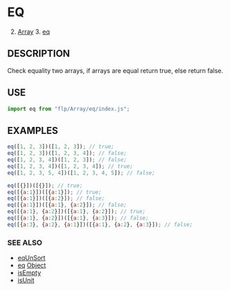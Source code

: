# EQ

2. [Array](../README.md)
    3. [eq](./README.md)

## DESCRIPTION
Check equality two arrays, if arrays are equal return true, else return false.

## USE

```javascript
import eq from "flp/Array/eq/index.js";
```

## EXAMPLES

```javascript
eq([1, 2, 3])([1, 2, 3]); // true;
eq([1, 2, 3])([1, 2, 3, 4]); // false;
eq([1, 2, 3, 4])([1, 2, 3]); // false;
eq([1, 2, 3, 4])([1, 2, 3, 4]); // true;
eq([1, 2, 3, 5, 4])([1, 2, 3, 4, 5]); // false;

eq([{}])([{}]); // true;
eq([{a:1}])([{a:1}]); // true;
eq([{a:1}])([{a:2}]); // false;
eq([{a:1}])([{a:1}, {a:2}]); // false;
eq([{a:1}, {a:2}])([{a:1}, {a:2}]); // true;
eq([{a:1}, {a:2}])([{a:1}, {a:3}]); // false;
eq([{a:3}, {a:2}, {a:1}])([{a:1}, {a:2}, {a:3}]); // false;
```

### SEE ALSO

- [eqUnSort]("../eqUnSort/README.md")
- [eq]("../../Object/eq/index.js") [Object]("../../Object/README.md")
- [isEmpty]("../isEmpty/README.md")
- [isUnit]("../isUnit/README.md")

